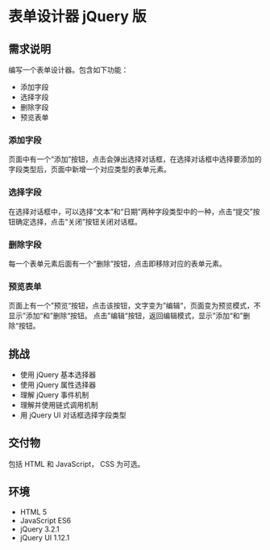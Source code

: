 # 表单设计器 jQuery 版
## 需求说明
编写一个表单设计器。包含如下功能：
* 添加字段
* 选择字段
* 删除字段
* 预览表单

### 添加字段
页面中有一个“添加”按钮，点击会弹出选择对话框，在选择对话框中选择要添加的字段类型后，页面中新增一个对应类型的表单元素。

### 选择字段
在选择对话框中，可以选择“文本”和“日期”两种字段类型中的一种，点击“提交”按钮确定选择，点击“关闭”按钮关闭对话框。

### 删除字段
每一个表单元素后面有一个“删除”按钮，点击即移除对应的表单元素。

### 预览表单
页面上有一个”预览“按钮，点击该按钮，文字变为”编辑“，页面变为预览模式，不显示”添加“和”删除“按钮。
点击”编辑“按钮，返回编辑模式，显示”添加“和”删除“按钮。

## 挑战
* 使用 jQuery 基本选择器
* 使用 jQuery 属性选择器
* 理解 jQuery 事件机制
* 理解并使用链式调用机制
* 用 jQuery UI 对话框选择字段类型


## 交付物
包括 HTML 和 JavaScript， CSS 为可选。

## 环境
* HTML 5
* JavaScript ES6
* jQuery 3.2.1
* jQuery UI 1.12.1
